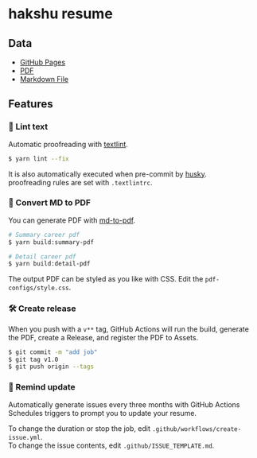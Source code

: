 # hakshu resume

## Data

- [GitHub Pages](https://hakshu25.github.io/resume/)
- [PDF](https://github.com/hakshu25/resume/releases)
- [Markdown File](https://github.com/hakshu25/resume/blob/main/docs/README.md)

## Features

### 💅 Lint text

Automatic proofreading with [textlint](https://github.com/textlint/textlint).

```sh
$ yarn lint --fix
```

It is also automatically executed when pre-commit by [husky](https://github.com/typicode/husky).  
proofreading rules are set with `.textlintrc`.

### 📝 Convert MD to PDF

You can generate PDF with [md-to-pdf](https://www.npmjs.com/package/md-to-pdf).

```sh
# Summary career pdf
$ yarn build:summary-pdf

# Detail career pdf
$ yarn build:detail-pdf
```

The output PDF can be styled as you like with CSS. Edit the `pdf-configs/style.css`.

### 🛠 Create release

When you push with a `v**` tag, GitHub Actions will run the build, generate the PDF, create a Release, and register the PDF to Assets.

```sh
$ git commit -m "add job"
$ git tag v1.0
$ git push origin --tags
```

### 📆 Remind update

Automatically generate issues every three months with GitHub Actions Schedules triggers to prompt you to update your resume.

To change the duration or stop the job, edit `.github/workflows/create-issue.yml`.  
To change the issue contents, edit `.github/ISSUE_TEMPLATE.md`.
